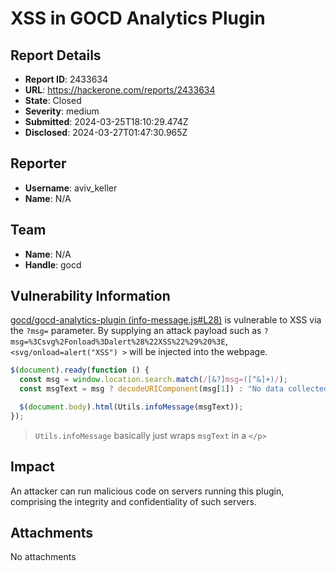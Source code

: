 # XSS in GOCD Analytics Plugin

## Report Details
- **Report ID**: 2433634
- **URL**: https://hackerone.com/reports/2433634
- **State**: Closed
- **Severity**: medium
- **Submitted**: 2024-03-25T18:10:29.474Z
- **Disclosed**: 2024-03-27T01:47:30.965Z

## Reporter
- **Username**: aviv_keller
- **Name**: N/A

## Team
- **Name**: N/A
- **Handle**: gocd

## Vulnerability Information
[gocd/gocd-analytics-plugin (info-message.js#L28)](https://github.com/gocd/gocd-analytics-plugin/blob/c9b5f776539b3eb68dc3177c87b99b40319f8b22/assets/js/pages/info-message.js#L28) is vulnerable to XSS via the `?msg=` parameter. 
By supplying an attack payload such as `?msg=%3Csvg%2Fonload%3Dalert%28%22XSS%22%29%20%3E`, `<svg/onload=alert("XSS") >` will be injected into the webpage.

```js
$(document).ready(function () {
  const msg = window.location.search.match(/[&?]msg=([^&]+)/);
  const msgText = msg ? decodeURIComponent(msg[1]) : "No data collected for this metric, cannot generate analytics.";

  $(document.body).html(Utils.infoMessage(msgText));
});
```
> `Utils.infoMessage` basically just wraps `msgText` in a `</p>`

## Impact

An attacker can run malicious code on servers running this plugin, comprising the integrity and confidentiality of such servers.

## Attachments
No attachments
